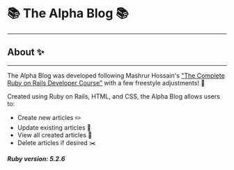 #  📚 The Alpha Blog 📚

---
## About ✨

---

The Alpha Blog was developed following Mashrur
Hossain's ["The Complete Ruby on Rails Developer Course"](https://www.udemy.com/course/the-complete-ruby-on-rails-developer-course/)
with a few freestyle adjustments!  💃

Created using Ruby on Rails, HTML, and CSS, the Alpha Blog allows users to:
* Create new articles  ✏️
* Update existing articles 📝
* View all created articles 📖
* Delete articles if desired ✂️


***Ruby version: 5.2.6***




[comment]: <> (* Services &#40;job queues, cache servers, search engines, etc.&#41;)

[comment]: <> (* Deployment instructions)

